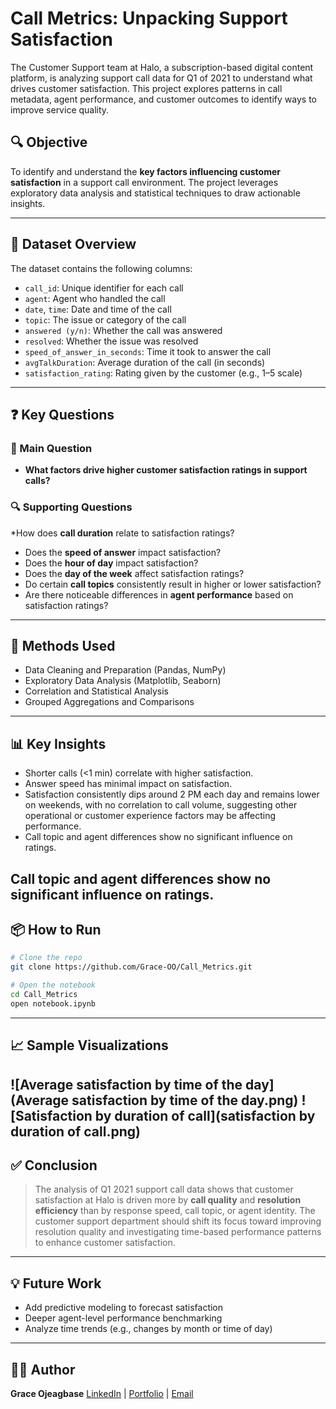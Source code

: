 # Call Metrics: Unpacking Support Satisfaction
The Customer Support team at Halo, a subscription-based digital content platform, is analyzing support call data for Q1 of 2021 to understand what drives customer satisfaction. This project explores patterns in call metadata, agent performance, and customer outcomes to identify ways to improve service quality.

## 🔍 Objective

To identify and understand the **key factors influencing customer satisfaction** in a support call environment. The project leverages exploratory data analysis and statistical techniques to draw actionable insights.

---

## 📁 Dataset Overview

The dataset contains the following columns:

* `call_id`: Unique identifier for each call
* `agent`: Agent who handled the call
* `date`, `time`: Date and time of the call
* `topic`: The issue or category of the call
* `answered (y/n)`: Whether the call was answered
* `resolved`: Whether the issue was resolved
* `speed_of_answer_in_seconds`: Time it took to answer the call
* `avgTalkDuration`: Average duration of the call (in seconds)
* `satisfaction_rating`: Rating given by the customer (e.g., 1–5 scale)

---

## ❓ Key Questions

### 🎯 Main Question

* **What factors drive higher customer satisfaction ratings in support calls?**

### 🔍 Supporting Questions

*How does **call duration** relate to satisfaction ratings?
* Does the **speed of answer** impact satisfaction?
* Does the **hour of day** impact satisfaction?
* Does the **day of the week** affect satisfaction ratings?
* Do certain **call topics** consistently result in higher or lower satisfaction?
* Are there noticeable differences in **agent performance** based on satisfaction ratings?

---

## 🧪 Methods Used

* Data Cleaning and Preparation (Pandas, NumPy)
* Exploratory Data Analysis (Matplotlib, Seaborn)
* Correlation and Statistical Analysis
* Grouped Aggregations and Comparisons

---

## 📊 Key Insights

* Shorter calls (<1 min) correlate with higher satisfaction.
* Answer speed has minimal impact on satisfaction.
* Satisfaction consistently dips around 2 PM each day and remains lower on weekends, with no correlation to call volume, suggesting other operational or customer experience factors may be affecting performance.
* Call topic and agent differences show no significant influence on ratings.

Call topic and agent differences show no significant influence on ratings.
---

## 📦 How to Run

```bash
# Clone the repo
git clone https://github.com/Grace-OO/Call_Metrics.git

# Open the notebook
cd Call_Metrics
open notebook.ipynb
```

---

## 📈 Sample Visualizations

![Average satisfaction by time of the day](Average satisfaction by time of the day.png)
![Satisfaction by duration of call](satisfaction by duration of call.png)
---

## ✅ Conclusion

> The analysis of Q1 2021 support call data shows that customer satisfaction at Halo is driven more by **call quality** and **resolution efficiency** than by response speed, call topic, or agent identity.
> The customer support department should shift its focus toward improving resolution quality and investigating time-based performance patterns to enhance customer satisfaction.

---

## 💡 Future Work

* Add predictive modeling to forecast satisfaction
* Deeper agent-level performance benchmarking
* Analyze time trends (e.g., changes by month or time of day)

---

## 🧑‍💻 Author

**Grace Ojeagbase**
[LinkedIn](www.) | [Portfolio](www.) | [Email](gojeagbase@gmail.com)
